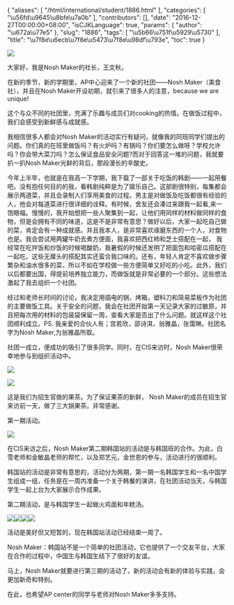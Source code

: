 {
    "aliases": [
        "/html/international/student/1886.html"
    ],
    "categories": [
        "\u56fd\u9645\u8bfe\u7a0b"
    ],
    "contributors": [],
    "date": "2016-12-27T00:00:00+08:00",
    "isCJKLanguage": true,
    "params": {
        "author": "\u672a\u77e5"
    },
    "slug": "1886",
    "tags": [
        "\u5b66\u751f\u5929\u5730"
    ],
    "title": "\u7f8e\u6ecb\u7f8e\u5473\u7f8e\u98df\u793e",
    "toc": true
}

![](http://www.tfls.cn/images/161227/8-16122G53P5648.jpg)  






大家好，我是Nosh Maker的社长，王文秋。  






在新的季节，新的学期里，AP中心迎来了一个新的社团——Nosh Maker（美食社），并且在Nosh Maker开设初期，就引来了很多人的注意，because we are
unique!




这个与众不同的社团里，充满了乐趣与成员们对cooking的热情。在做饭过程中，我们会感受到新鲜感与成就感。




我相信很多人都会对Nosh Maker的活动实行有疑问，就像我的同班同学们提出的问题。你们真的在班里做饭吗？有火炉吗？有锅吗？你们要怎么做呀？学校允许吗？你会带大菜刀吗？怎么保证食品安全问题?而对于回答这一堆的问题，我就要扒一扒Nosh Maker光鲜的背后，那段漫长的辛酸史。




今年上半年，也就是在我高一下学期，我下载了一部关于吃饭的韩剧——一起用餐吧。没有抱任何目的的我，看韩剧纯粹是为了娱乐自己。这部剧很特别，每集都会展示两道菜，并且会录制人们享用美食的过程。男主是对做饭及吃饭都很有经验的人，他会对每道菜进行很详细的诠释。有时候，舍友还会凑过来跟我一起看,来一饱眼福。慢慢的，我开始想把一些人聚集到一起，让他们用同样的材料做同样的食物，但是会拥有不同的味道，这是不是非常有意思？做好以后，大家一起吃自己做的菜，肯定会有一种成就感。并且我本人，是非常喜欢琢磨东西的一个人，对食物也是。我会尝试用两罐牛奶去煮方便面，我喜欢把西红柿和芝士搭配在一起， 我经常在吃拌饭和炒饭的时候喝酸奶，我暑假的时候还发明了把面包和哈密瓜搭配在一起吃，这些无厘头的搭配其实还蛮合我口味的。还有，年轻人肯定不喜欢做步骤繁杂和油水很多的菜，所以不如在学校做一些方便简单又好吃的小吃。此外，我们以后都要出国，得提前培养独立能力，而做饭就是非常必要的一个部分。这些想法激起了我去组织一个社团。




经过和老师长时间的讨论，我决定用插电的锅，烤箱，塑料刀和简易菜板作为社团的主要做饭工具。关于安全的问题，我会在社团开始第一天记录大家的过敏原，并且把每次用的材料的包装袋保留一周，查看大家是否出了什么问题。就这样这个社团顺利成立。PS. 我亲爱的合伙人有；宫若欣，邵诗淇，翁雅晶，张霭琳。社团名字为Nosh Maker,为翁雅晶所取。




社团一成立，便成功的吸引了很多同学。同时，在CIS来访时，Nosh Maker很荣幸地参与到组织活动中。




![](http://www.tfls.cn/images/161227/8-16122G53P4505.jpg)  






![](http://www.tfls.cn/images/161227/8-16122G53P41L.jpg)  






  





这是我们为招生官做的果茶。为了保证果茶的新鲜， Nosh Maker的成员在招生官来访前一天，做了三大锅果茶。非常感谢。




第一期活动。




![](http://www.tfls.cn/images/161227/8-16122G53P3223.jpg)




 




在CIS来访之后，Nosh Maker第二期韩国站的活动是与韩国班的合作。为此，白雪老师和金敏晶老师的帮忙，以及郑艺元，金世恩的参与，活动进行的很顺利。




 




韩国站的活动是非常有意思的，活动分为两期，第一期一名韩国学生和一名中国学生组成一组，任务是在一周内准备一个关于韩餐的演讲，在社团活动当天，与韩国学生一起上台为大家展示合作成果。




 




第二期活动，是与韩国学生一起做火鸡面和年糕汤。




![](https://cdn.tfls.online/mirror/full/a35768baf4438949adbeb6daa5a7924af7765205.jpg)![](https://cdn.tfls.online/mirror/full/3c5e2a87f74c32e4403f747d4b3ca4d4eb17193f.jpg)![](https://cdn.tfls.online/mirror/full/c6600b23a426db5b34560f5da42088a93db65154.jpg)![](https://cdn.tfls.online/mirror/full/b2a9d3318ad385e832190c54a312e19a3731ef36.jpg)




  





活动是美好但又短暂的，现在韩国站活动已经结束一周了。




Nosh Maker：韩国站不是一个简单的社团活动，它也提供了一个交友平台，大家在合作的过程中，中国生与韩国生结下了很好的友谊。




马上，Nosh Maker就要进行第三期的活动了，新的活动会有新的体验与实践，会更加新奇和特别。




在此，也希望AP center的同学与老师对Nosh Maker多多支持。




  



